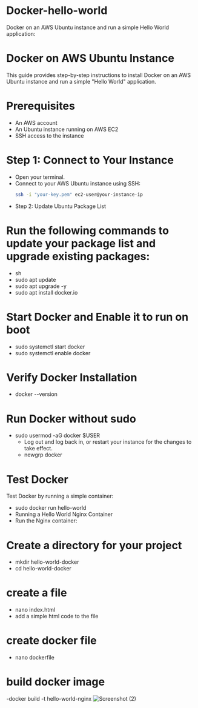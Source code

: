 # Docker-hello-world
Docker on an AWS Ubuntu instance and run a simple Hello World application:


# Docker on AWS Ubuntu Instance

This guide provides step-by-step instructions to install Docker on an AWS Ubuntu instance and run a simple "Hello World" application.

# Prerequisites

- An AWS account
- An Ubuntu instance running on AWS EC2
- SSH access to the instance

# Step 1: Connect to Your Instance

- Open your terminal.
-  Connect to your AWS Ubuntu instance using SSH:
   ```sh
   ssh -i "your-key.pem" ec2-user@your-instance-ip
- Step 2: Update Ubuntu Package List

# Run the following commands to update your package list and upgrade existing packages:

- sh
- sudo apt update
- sudo apt upgrade -y
- sudo apt install docker.io

# Start Docker and Enable it to run on boot
- sudo systemctl start docker
- sudo systemctl enable docker

# Verify Docker Installation
- docker --version

# Run Docker without sudo
- sudo usermod -aG docker $USER
  - Log out and log back in, or restart your instance for the changes to take effect.
  - newgrp docker

# Test Docker
Test Docker by running a simple container:
- sudo docker run hello-world
- Running a Hello World Nginx Container
- Run the Nginx container:

# Create a directory for your project
- mkdir hello-world-docker
- cd hello-world-docker

# create a file
- nano index.html
- add a simple html code to the file
# create docker file
- nano dockerfile

# build docker image
-docker build -t hello-world-nginx
![Screenshot (2)](https://github.com/user-attachments/assets/2e01851d-2b60-4f9e-b8b0-cfc8181ac4eb)

